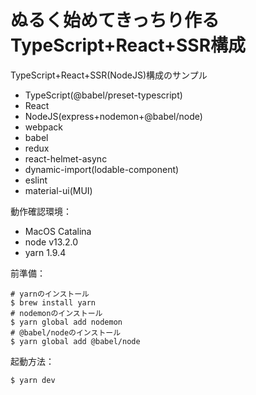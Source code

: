 # ぬるく始めてきっちり作るTypeScript+React+SSR構成

TypeScript+React+SSR(NodeJS)構成のサンプル  

- TypeScript(@babel/preset-typescript)
- React
- NodeJS(express+nodemon+@babel/node)
- webpack
- babel
- redux
- react-helmet-async
- dynamic-import(lodable-component)
- eslint
- material-ui(MUI)

動作確認環境：  

- MacOS Catalina
- node v13.2.0
- yarn 1.9.4

前準備：  

```
# yarnのインストール
$ brew install yarn
# nodemonのインストール
$ yarn global add nodemon
# @babel/nodeのインストール
$ yarn global add @babel/node
```

起動方法：  

```
$ yarn dev
```